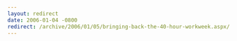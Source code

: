 ```yaml
---
layout: redirect
date: 2006-01-04 -0800
redirect: /archive/2006/01/05/bringing-back-the-40-hour-workweek.aspx/
---
```

